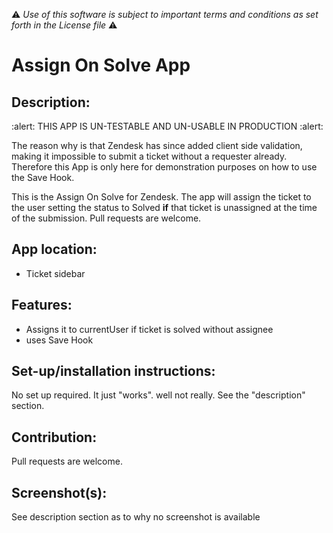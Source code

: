 :warning: *Use of this software is subject to important terms and conditions as set forth in the License file* :warning:

# Assign On Solve App

## Description:

:alert: THIS APP IS UN-TESTABLE AND UN-USABLE IN PRODUCTION :alert: 

The reason why is that Zendesk has since added client side validation, making it impossible to submit a ticket without a requester already. Therefore this App is only here for demonstration purposes on how to use the Save Hook. 

This is the Assign On Solve for Zendesk. The app will assign the ticket to the user setting the status to Solved __if__ that ticket is unassigned at the time of the submission. Pull requests are welcome.

## App location:

* Ticket sidebar

## Features:

* Assigns it to currentUser if ticket is solved without assignee
* uses Save Hook

## Set-up/installation instructions:

No set up required. It just "works". well not really. See the "description" section.

## Contribution:

Pull requests are welcome.

## Screenshot(s):

See description section as to why no screenshot is available
